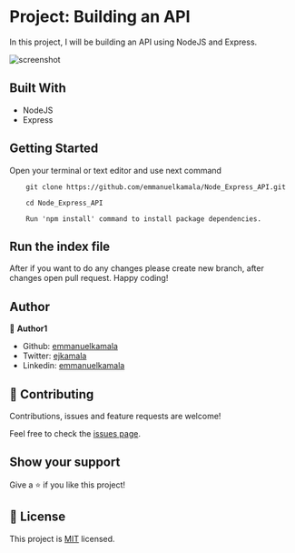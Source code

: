 # Project: Building an API

In this project, I will be building an API using NodeJS and Express.

![screenshot](./src/images/homepage.png)<br />

## Built With

- NodeJS
- Express


## Getting Started

Open your terminal or text editor and use next command

        git clone https://github.com/emmanuelkamala/Node_Express_API.git

        cd Node_Express_API

        Run 'npm install' command to install package dependencies.

## Run the index file


After if you want to do any changes please create new branch, after changes open pull request.
Happy coding!


## Author

👤 **Author1**

- Github: [emmanuelkamala](https://github.com/emmanuelkamala)
- Twitter: [ejkamala](https://twitter.com/ejkamala)
- Linkedin: [emmanuelkamala](https://linkedin.com/in/emmanuelkamala)

## 🤝 Contributing

Contributions, issues and feature requests are welcome!

Feel free to check the [issues page](issues/).

## Show your support

Give a ⭐️ if you like this project!

## 📝 License

This project is [MIT](lic.url) licensed.
